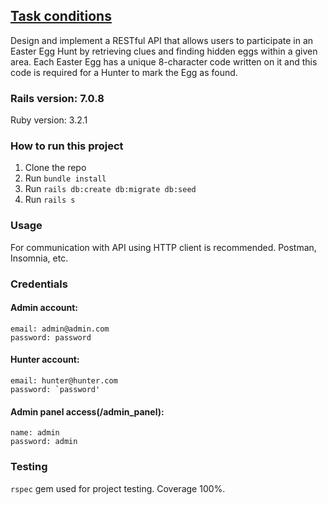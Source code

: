 ## **[Task conditions](https://docs.google.com/document/d/1lwvcpYyWXOJZ1iluWzrWPkXShnSfKWYIEyj0HYSvBuY/edit)**

Design and implement a RESTful API that allows users to participate in an Easter Egg Hunt by retrieving clues and finding hidden eggs within a given area.
Each Easter Egg has a unique 8-character code written on it and this code is required for a Hunter to mark the Egg as found.

### Rails version: 7.0.8
Ruby version: 3.2.1

### How to run this project
1) Clone  the repo
2) Run `bundle install`
3) Run `rails db:create db:migrate db:seed`
4) Run `rails s`

### Usage
For communication with API using HTTP client is recommended. Postman, Insomnia, etc.

### Credentials
#### Admin account: 
    email: admin@admin.com 
    password: password
#### Hunter account: 
    email: hunter@hunter.com 
    password: `password'
#### Admin panel access(/admin_panel):
    name: admin 
    password: admin
### Testing
`rspec` gem used for project testing. Coverage 100%.
